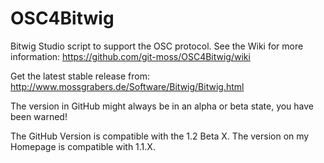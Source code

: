 OSC4Bitwig
===========

Bitwig Studio script to support the OSC protocol.
See the Wiki for more information: https://github.com/git-moss/OSC4Bitwig/wiki

Get the latest stable release from: http://www.mossgrabers.de/Software/Bitwig/Bitwig.html

The version in GitHub might always be in an alpha or beta state, you have been warned!

The GitHub Version is compatible with the 1.2 Beta X. The version on my Homepage is compatible with 1.1.X.
